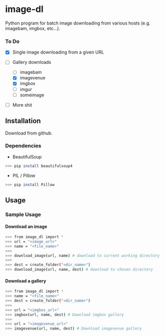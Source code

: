 # image-dl
Python program for batch image downloading from various hosts (e.g. imagebam, imgbox, etc...).

### To Do
* [x] Single image downloading from a given URL
* [ ] Gallery downloads
    * [ ] imagebam
    * [x] imagevenue
    * [x] imgbox
    * [ ] imgur
    * [ ] someimage
* [ ] More shit


## Installation
Download from github.

### Dependencies
- BeautifulSoup
```sh
>>> pip install beautifulsoup4
```
- PIL / Pillow
```sh
>>> pip install Pillow
```


## Usage
### Sample Usage
#### Download an image
```sh
>>> from image_dl import *
>>> url = "<image_url>"
>>> name = "<file_name>"
>>>
>>> download_image(url, name) # download to current working directory
>>>
>>> dest = create_folder("<dir_name>")
>>> download_image(url, name, dest) # download to chosen directory
```

#### Download a gallery
```sh
>>> from image_dl import *
>>> name = "<file_name>"
>>> dest = create_folder("<dir_name>")
>>>
>>> url = "<imgbox_url>"
>>> imgbox(url, name, dest) # Download imgbox gallery
>>>
>>> url = "<imagevenue_url>"
>>> imagevenue(url, name, dest) # Download imagevenue gallery
```
